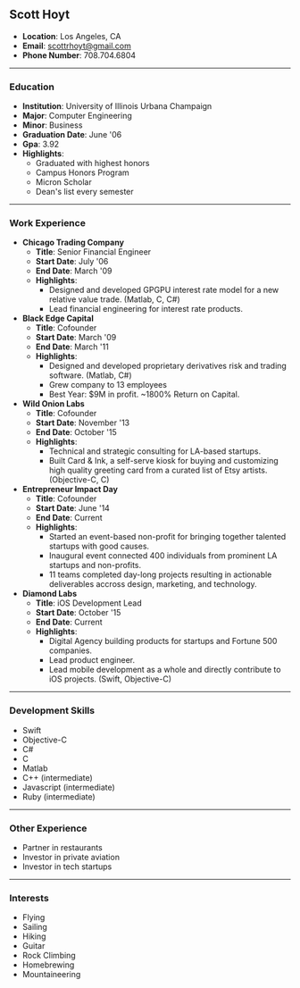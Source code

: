 ## Scott Hoyt

+ **Location**: Los Angeles, CA
+ **Email**: scottrhoyt@gmail.com
+ **Phone Number**: 708.704.6804

----
### Education

+ **Institution**: University of Illinois Urbana Champaign
+ **Major**: Computer Engineering
+ **Minor**: Business
+ **Graduation Date**: June '06
+ **Gpa**: 3.92
+ **Highlights**:
  + Graduated with highest honors
  + Campus Honors Program
  + Micron Scholar
  + Dean's list every semester

----
### Work Experience

+ **Chicago Trading Company**
  + **Title**: Senior Financial Engineer
  + **Start Date**: July '06
  + **End Date**: March '09
  + **Highlights**:
    + Designed and developed GPGPU interest rate model for a new relative value trade. (Matlab, C, C#)
    + Lead financial engineering for interest rate products.
+ **Black Edge Capital**
  + **Title**: Cofounder
  + **Start Date**: March '09
  + **End Date**: March '11
  + **Highlights**:
    + Designed and developed proprietary derivatives risk and trading software. (Matlab, C#)
    + Grew company to 13 employees
    + Best Year: $9M in profit. ~1800% Return on Capital.
+ **Wild Onion Labs**
  + **Title**: Cofounder
  + **Start Date**: November '13
  + **End Date**: October '15
  + **Highlights**:
    + Technical and strategic consulting for LA-based startups.
    + Built Card & Ink, a self-serve kiosk for buying and customizing high quality greeting card from a curated list of Etsy artists. (Objective-C, C)
+ **Entrepreneur Impact Day**
  + **Title**: Cofounder
  + **Start Date**: June '14
  + **End Date**: Current
  + **Highlights**:
    + Started an event-based non-profit for bringing together talented startups with good causes.
    + Inaugural event connected 400 individuals from prominent LA startups and non-profits.
    + 11 teams completed day-long projects resulting in actionable deliverables accross design, marketing, and technology.
+ **Diamond Labs**
  + **Title**: iOS Development Lead
  + **Start Date**: October '15
  + **End Date**: Current
  + **Highlights**:
    + Digital Agency building products for startups and Fortune 500 companies.
    + Lead product engineer.
    + Lead mobile development as a whole and directly contribute to iOS projects. (Swift, Objective-C)

----
### Development Skills

+ Swift
+ Objective-C
+ C#
+ C
+ Matlab
+ C++ (intermediate)
+ Javascript (intermediate)
+ Ruby (intermediate)

----
### Other Experience

+ Partner in restaurants
+ Investor in private aviation
+ Investor in tech startups

----
### Interests

+ Flying
+ Sailing
+ Hiking
+ Guitar
+ Rock Climbing
+ Homebrewing
+ Mountaineering

